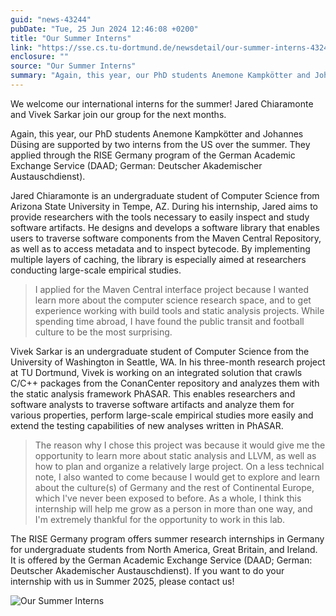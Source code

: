 ```yaml
---
guid: "news-43244"
pubDate: "Tue, 25 Jun 2024 12:46:08 +0200"
title: "Our Summer Interns"
link: "https://sse.cs.tu-dortmund.de/newsdetail/our-summer-interns-43244/"
enclosure: ""
source: "Our Summer Interns"
summary: "Again, this year, our PhD students Anemone Kampkötter and Johannes Düsing are supported by two interns from the US over the summer."
---
```

We welcome our international interns for the summer! Jared Chiaramonte and Vivek Sarkar join our group for the next months.

Again, this year, our PhD students Anemone Kampkötter and Johannes Düsing are supported by two interns from the US over the summer. They applied through the RISE Germany program of the German Academic Exchange Service (DAAD; German: Deutscher Akademischer Austauschdienst).

Jared Chiaramonte is an undergraduate student of Computer Science from Arizona State University in Tempe, AZ. During his internship, Jared aims to provide researchers with the tools necessary to easily inspect and study software artifacts. He designs and develops a software library that enables users to traverse software components from the Maven Central Repository, as well as to access metadata and to inspect bytecode. By implementing multiple layers of caching, the library is especially aimed at researchers conducting large-scale empirical studies.

> I applied for the Maven Central interface project because I wanted learn more about the computer science research space, and to get experience working with build tools and static analysis projects. While spending time abroad, I have found the public transit and football culture to be the most surprising.

Vivek Sarkar is an undergraduate student of Computer Science from the University of Washington in Seattle, WA. In his three-month research project at TU Dortmund, Vivek is working on an integrated solution that crawls C/C++ packages from the ConanCenter repository and analyzes them with the static analysis framework PhASAR. This enables researchers and software analysts to traverse software artifacts and analyze them for various properties, perform large-scale empirical studies more easily and extend the testing capabilities of new analyses written in PhASAR.

> The reason why I chose this project was because it would give me the opportunity to learn more about static analysis and LLVM, as well as how to plan and organize a relatively large project. On a less technical note, I also wanted to come because I would get to explore and learn about the culture(s) of Germany and the rest of Continental Europe, which I've never been exposed to before. As a whole, I think this internship will help me grow as a person in more than one way, and I'm extremely thankful for the opportunity to work in this lab.

The RISE Germany program offers summer research internships in Germany for undergraduate students from North America, Great Britain, and Ireland. It is offered by the German Academic Exchange Service (DAAD; German: Deutscher Akademischer Austauschdienst). If you want to do your internship with us in Summer 2025, please contact us!

![Our Summer Interns](/images/news-43244_2.jpg)
